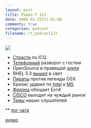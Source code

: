 ```yaml
---
layout: post
title: Радио-Т 121
date: 2009-01-25T11:01:00
comments: true
categories: podcast
filename: rt_podcast121
---
```

![](https://radio-t.com/images/radio-t/rt121.jpg)











- [Страсти](http://www.opennet.ru/opennews/art.shtml?num=19883) по ICQ
- [Телефонный](http://www.mobile-review.com/fullnews/main/2009/January/23.shtml#22843) разворот с гостем
- OpenSource в правящей [элите](http://www.opennet.ru/opennews/art.shtml?num=19917)
- RHEL 5.3 [вышел](http://www.opennet.ru/opennews/art.shtml?num=19869) в свет
- [Пираты](http://soft.compulenta.ru/396738/) против легенды OSX
- Кризис ударил по [Intel](http://business.compulenta.ru/396327/) и [MS](http://www.osnews.com/story/20828/Microsoft_To_Cut_5000_Jobs)
- [Федора](http://www.opennet.ru/opennews/art.shtml?num=19912) обещает Ехт4
- [CISCO](http://hard.compulenta.ru/395730/) выходит на чуждый рынок
- [Темы](http://radio-t.com/temi_dlja_vipuskov/temy-dlya-121/) наших слушателей







** [лог чата](http://chat.radio-t.com/logs/radio-t-121.html)

[аудио](http://cdn.radio-t.com/rt_podcast121.mp3)
<audio src="http://cdn.radio-t.com/rt_podcast121.mp3" preload="none"></audio>

